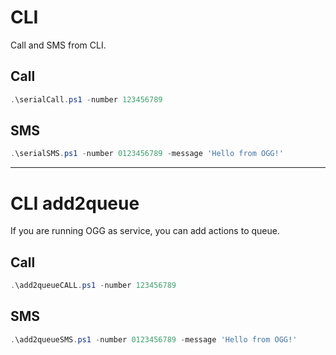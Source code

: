 ﻿# CLI

Call and SMS from CLI.

## Call

```powershell
.\serialCall.ps1 -number 123456789
```

## SMS

```powershell
.\serialSMS.ps1 -number 0123456789 -message 'Hello from OGG!'
```

___

# CLI add2queue

If you are running OGG as service, you can add actions to queue.

## Call

```powershell
.\add2queueCALL.ps1 -number 123456789
```

## SMS

```powershell
.\add2queueSMS.ps1 -number 0123456789 -message 'Hello from OGG!'
```